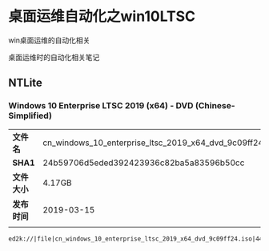 # 桌面运维自动化之win10LTSC
win桌面运维的自动化相关

桌面运维时的自动化相关笔记


## NTLite

### Windows 10 Enterprise LTSC 2019 (x64) - DVD (Chinese-Simplified) 


|              |                                                         |
| ------------ | ------------------------------------------------------- |
| **文件名**   | cn_windows_10_enterprise_ltsc_2019_x64_dvd_9c09ff24.iso |
| **SHA1**     | 24b59706d5eded392423936c82ba5a83596b50cc                |
| **文件大小** | 4.17GB                                                  |
| **发布时间** | 2019-03-15                                              |
|              |                                                         |



```ed2k
ed2k://|file|cn_windows_10_enterprise_ltsc_2019_x64_dvd_9c09ff24.iso|4478906368|E7C526499308841A4A6D116C857DB669|
```


